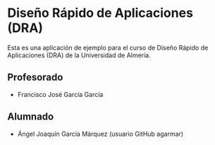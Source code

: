 # Diseño Rápido de Aplicaciones (DRA)
Esta es una aplicación de ejemplo para el curso de Diseño Rápido de Aplicaciones (DRA) de la Universidad de Almería.

## Profesorado
* Francisco José García García

## Alumnado
* Ángel Joaquín García Márquez (usuario GitHub agarmar)
